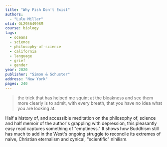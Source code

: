 ```yaml
---
title: "Why Fish Don't Exist"
authors:
  - "Lulu Miller"
olid: OL29564998M
course: biology
tags:
  - oceans
  - science
  - philosophy-of-science
  - california
  - language
  - grief
  - gender
year: 2020
publisher: "Simon & Schuster"
address: "New York"
pages: 240
---
```


> the trick that has helped me squint at the bleakness and see them more clearly is to admit, with every breath, that you have no idea what you are looking at.

Half a history of, and accessible meditation on the philosophy of, science and half memoir of the author's grappling with depression, this pleasantly easy read captures something of "emptiness." It shows how Buddhism still has much to add in the West's ongoing struggle to reconcile its extremes of naive, Christian eternalism and cynical, "scientific" nihilism.
